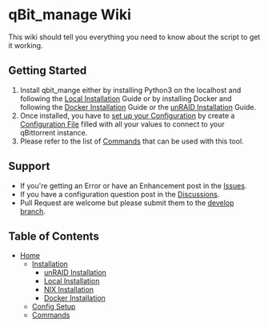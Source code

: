 # qBit_manage Wiki
This wiki should tell you everything you need to know about the script to get it working.

## Getting Started
1. Install qbit_mange either by installing Python3 on the localhost and following the [Local Installation](https://github.com/StuffAnThings/qbit_manage/wiki/Local-Installations) Guide or by installing Docker and following the [Docker Installation](https://github.com/StuffAnThings/qbit_manage/wiki/Docker-Installation) Guide or the [unRAID Installation](https://github.com/StuffAnThings/qbit_manage/wiki/Unraid-Installation) Guide.<br>
2. Once installed, you have to [set up your Configuration](https://github.com/StuffAnThings/qbit_manage/wiki/Config-Setup) by create a [Configuration File](https://github.com/StuffAnThings/qbit_manage/blob/master/config/config.yml.sample) filled with all your values to connect to your qBittorrent instance. 
3. Please refer to the list of [Commands](https://github.com/StuffAnThings/qbit_manage/wiki/Commands) that can be used with this tool.

## Support
* If you're getting an Error or have an Enhancement post in the [Issues](https://github.com/StuffAnThings/qbit_manage/issues/new).
* If you have a configuration question post in the [Discussions](https://github.com/StuffAnThings/qbit_manage/discussions/new).
* Pull Request are welcome but please submit them to the [develop branch](https://github.com/StuffAnThings/qbit_manage/tree/develop).



## Table of Contents
- [Home](https://github.com/StuffAnThings/qbit_manage/wiki)
     - [Installation](https://github.com/StuffAnThings/qbit_manage/wiki/Installation)
          - [unRAID Installation](https://github.com/StuffAnThings/qbit_manage/wiki/Unraid-Installation)
          - [Local Installation](https://github.com/StuffAnThings/qbit_manage/wiki/Local-Installations)
          - [NIX Installation](https://github.com/StuffAnThings/qbit_manage/wiki/Nix-Installation)
          - [Docker Installation](https://github.com/StuffAnThings/qbit_manage/wiki/Docker-Installation)
     - [Config Setup](https://github.com/StuffAnThings/qbit_manage/wiki/Config-Setup)
     - [Commands](https://github.com/StuffAnThings/qbit_manage/wiki/Commands)